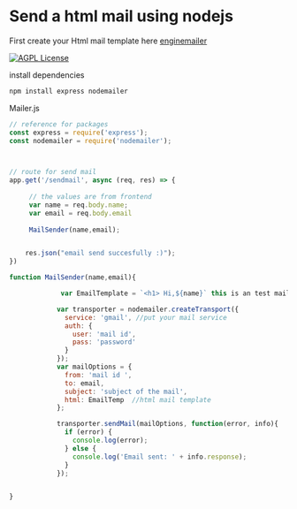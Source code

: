 # Send a html mail using nodejs

First create your Html mail template here [enginemailer](www.enginemailer.com)

[![AGPL License](https://img.shields.io/badge/Made%20by%20%E2%9D%A4%EF%B8%8F-yasar-blue)](http://www.gnu.org/licenses/agpl-3.0)


install dependencies 
```js
npm install express nodemailer 
````

Mailer.js

```js
// reference for packages
const express = require('express');
const nodemailer = require('nodemailer');



// route for send mail
app.get('/sendmail', async (req, res) => {
     
     // the values are from frontend 
     var name = req.body.name;
     var email = req.body.email
     
     MailSender(name,email);


	res.json("email send succesfully :)");
})

function MailSender(name,email){

             var EmailTemplate = `<h1> Hi,${name}` this is an test mail</h1> ;  // put your html content

            var transporter = nodemailer.createTransport({
              service: 'gmail', //put your mail service
              auth: {
                user: 'mail id',
                pass: 'password'
              }
            });
            var mailOptions = {
              from: 'mail id ',
              to: email,
              subject: 'subject of the mail',
              html: EmailTemp  //html mail template
            };

            transporter.sendMail(mailOptions, function(error, info){
              if (error) {
                console.log(error);
              } else {
                console.log('Email sent: ' + info.response);
              }
            });


}
```
